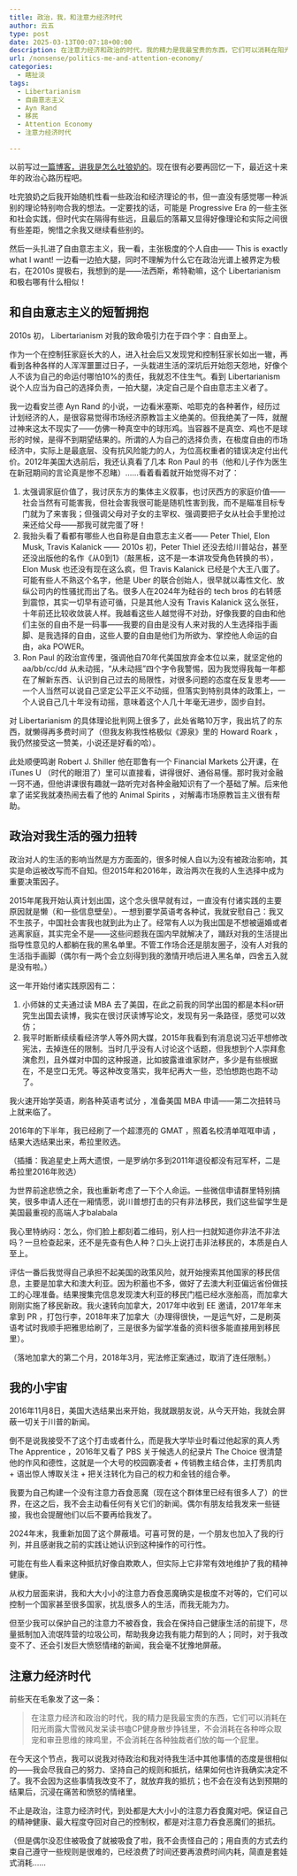 ```yaml
---
title: 政治，我，和注意力经济时代
author: 云五
type: post
date: 2025-03-13T00:07:18+00:00
description: 在注意力经济和政治的时代，我的精力是我最宝贵的东西，它们可以消耗在阳光雨露大雪微风发呆读书嗑CP健身散步挣钱里，不会消耗在各种哗众取宠和审丑思维的辣鸡里，不会消耗在各种独裁者们放的每一个屁里。
url: /nonsense/politics-me-and-attention-economy/
categories:
  - 瞎扯淡
tags:
  - Libertarianism
  - 自由意志主义
  - Ayn Rand
  - 移民
  - Attention Economy
  - 注意力经济时代

---
```



以前写过[一篇博客，讲我是怎么吐狼奶的](/reading/understand-the-past-and-the-future/)。现在很有必要再回忆一下，最近这十来年的政治心路历程吧。

吐完狼奶之后我开始随机性看一些政治和经济理论的书，但一直没有感觉哪一种派别的理论特别吻合我的想法。一定要找的话，可能是 Progressive Era 的一些主张和社会实践，但时代实在隔得有些远，且最后的落幕又显得好像理论和实际之间很有些差距，惋惜之余我又继续看些别的。

然后一头扎进了自由意志主义，我一看，主张极度的个人自由—— This is exactly what I want! 一边看一边拍大腿，同时不理解为什么它在政治光谱上被界定为极右，在2010s 提极右，我想到的是——法西斯，希特勒嘛，这个 Libertarianism 和极右哪有什么相似！

## 和自由意志主义的短暂拥抱

2010s 初， Libertarianism 对我的致命吸引力在于四个字：自由至上。

作为一个在控制狂家庭长大的人，进入社会后又发现党和控制狂家长如出一辙，再看到各种各样的人浑浑噩噩过日子，一头栽进生活的深坑后开始怨天怨地，好像个人不该为自己的命运付哪怕10%的责任，我就忍不住生气。看到 Libertarianism 说个人应当为自己的选择负责，一拍大腿，决定自己是个自由意志主义者了。

我一边看安兰德 Ayn Rand 的小说，一边看米塞斯、哈耶克的各种著作，经历过计划经济的人，是很容易觉得市场经济原教旨主义绝美的。但我绝美了一阵，就醒过神来这太不现实了——仿佛一种真空中的球形鸡。当容器不是真空、鸡也不是球形的时候，是得不到期望结果的。所谓的人为自己的选择负责，在极度自由的市场经济中，实际上是最底层、没有抗风险能力的人，为位高权重者的错误决定付出代价。2012年美国大选前后，我还认真看了几本 Ron Paul 的书（他和儿子作为医生在新冠期间的言论真是惨不忍睹）……看着看着就开始觉得不对了：
1. 太强调家庭价值了，我讨厌东方的集体主义叙事，也讨厌西方的家庭价值——社会当然有可能害我，但社会害我很可能是随机性害到我，而不是瞄准目标专门就为了来害我；但强调父母对子女的主宰权、强调要把子女从社会手里抢过来还给父母——那我可就完蛋了呀！
2. 我抬头看了看都有哪些人也自称是自由意志主义者—— Peter Thiel, Elon Musk, Travis Kalanick —— 2010s 初，Peter Thiel 还没去给川普站台，甚至还没出版他的名作《从0到1》（敲黑板，这不是一本讲攻受角色转换的书），Elon Musk 也还没有现在这么疯，但 Travis Kalanick 已经是个大王八蛋了。可能有些人不熟这个名字，他是 Uber 的联合创始人，很早就以毒性文化、放纵公司内的性骚扰而出了名。很多人在2024年为硅谷的 tech bros 的右转感到震惊，其实一切早有迹可循，只是其他人没有 Travis Kalanick 这么张狂，十年前还比较收敛装人样。我越看这些人越觉得不对劲，好像我要的自由和他们主张的自由不是一码事——我要的自由是没有人来对我的人生选择指手画脚、是我选择的自由，这些人要的自由是他们为所欲为、掌控他人命运的自由，aka POWER。
3. Ron Paul 的政治宣传里，强调他自70年代美国放弃金本位以来，就坚定他的 aa/bb/cc/dd 从未动摇，“从未动摇”四个字令我警惕，因为我觉得我每一年都在了解新东西、认识到自己过去的局限性，对很多问题的态度在反复思考——一个人当然可以说自己坚定公平正义不动摇，但落实到特别具体的政策上，一个人说自己几十年没有动摇，意味着这个人几十年毫无进步，固步自封。

对 Libertarianism 的具体理论批判网上很多了，此处省略10万字，我出坑了的东西，就懒得再多费时间了（但我友称我性格极似《源泉》里的 Howard Roark ，我仍然接受这一赞美，小说还是好看的哈）。

此处顺便鸣谢 Robert J. Shiller 他在耶鲁有一个 Financial Markets 公开课，在 iTunes U （时代的眼泪了）里可以直接看，讲得很好、通俗易懂。那时我对金融一窍不通，但他讲课很有趣就一路听完对各种金融知识有了一个基础了解。后来他拿了诺奖我就凑热闹去看了他的 Animal Spirits ，对解毒市场原教旨主义很有帮助。



## 政治对我生活的强力扭转

政治对人的生活的影响当然是方方面面的，很多时候人自以为没有被政治影响，其实是命运被改写而不自知。但2015年和2016年，政治两次在我的人生选择中成为重要决策因子。

2015年尾我开始认真计划出国，这个念头很早就有过，一直没有付诸实践的主要原因就是懒（和一些信息壁垒）。一想到要学英语考各种试，我就安慰自己：我又不生孩子，中国社会害我也就到此为止了。经常有人以为我出国是不想被逼婚或者逃离家庭，其实完全不是——这些问题我在国内早就解决了，踊跃对我的生活提出指导性意见的人都躺在我的黑名单里。不管工作场合还是朋友圈子，没有人对我的生活指手画脚（偶尔有一两个会立刻得到我的激情开喷后进入黑名单，四舍五入就是没有啦。）

这一年开始付诸实践原因有二：
1. 小师妹的丈夫通过读 MBA 去了美国，在此之前我的同学出国的都是本科or研究生出国去读博，我实在很讨厌读博写论文，发现有另一条路径，感觉可以效仿；
2. 我平时断断续续看经济学人等外网大媒，2015年我看到有消息说习近平想修改宪法，去掉连任的限制。当时几乎没有人讨论这个话题，但我想到个人崇拜愈演愈烈，且外媒对中国的这种报道，比如披露谁谁家财产，多少是有些根据在，不是空口无凭。等这种改变落实，我年纪再大一些，恐怕想跑也跑不动了。

我火速开始学英语，刷各种英语考试分 ，准备美国 MBA 申请——第二次扭转马上就来临了。

2016年的下半年，我已经刷了一个超漂亮的 GMAT ，照着名校清单哐哐申请 ，结果大选结果出来，希拉里败选。

（插播：我追星史上两大遗恨，一是罗纳尔多到2011年退役都没有冠军杯，二是希拉里2016年败选）

为世界前途悲愤之余，我也重新考虑了一下个人命运。一些微信申请群里特别搞笑，很多申请人还在一厢情愿，说川普想打击的只有非法移民，我们这些留学生是美国最重视的高端人才balabala

我心里特纳闷：怎么，你们脸上都刻着二维码，别人扫一扫就知道你非法不非法吗？一旦检查起来，还不是先查有色人种？口头上说打击非法移民的，本质是白人至上。

评估一番后我觉得自己承担不起美国的政策风险，就开始搜索其他国家的移民信息，主要是加拿大和澳大利亚。因为积蓄也不多，做好了去澳大利亚偏远省份做技工的心理准备。结果搜集完信息发现澳大利亚的移民门槛已经水涨船高，而加拿大刚刚实施了移民新政。我火速转向加拿大，2017年中收到 EE 邀请，2017年年末拿到 PR ，打包行李，2018年来了加拿大（办理得很快，一是运气好，二是刷英语考试时我顺手把雅思给刷了，三是很多为留学准备的资料很多能直接用到移民里）。

（落地加拿大的第二个月，2018年3月，宪法修正案通过，取消了连任限制。）

## 我的小宇宙

2016年11月8日，美国大选结果出来开始，我就跟朋友说，从今天开始，我就会屏蔽一切关于川普的新闻。

倒不是说我接受不了这个打击或者什么，而是我大学毕业时看过他起家的真人秀 The Apprentice ，2016年又看了 PBS 关于候选人的纪录片 The Choice 很清楚他的作风和德性，这就是一个大号的校园霸凌者 + 传销教主结合体，主打秀肌肉 + 语出惊人博取关注 + 把关注转化为自己的权力和金钱的组合拳。

我要为自己构建一个没有注意力吞食恶魔（现在这个群体里已经有很多人了）的世界，在这之后，我不会主动看任何有关它们的新闻。偶尔有朋友给我发来一些链接，我也会提醒他们以后不要再给我发了。

2024年末，我重新加固了这个屏蔽墙。可喜可贺的是，一个朋友也加入了我的行列，并且感谢我之前的实践让她认识到这种操作的可行性。

可能在有些人看来这种抵抗好像自欺欺人，但实际上它非常有效地维护了我的精神健康。

从权力层面来讲，我和大大小小的注意力吞食恶魔确实是极度不对等的，它们可以控制一个国家甚至很多国家，扰乱很多人的生活，而我无能为力。

但至少我可以保护自己的注意力不被吞食，我会在保持自己健康生活的前提下，尽量抵制加入流氓阵营的垃圾公司，帮助我身边我有能力帮到的人；同时，对于我改变不了、还会引发巨大愤怒情绪的新闻，我会毫不犹豫地屏蔽。

## 注意力经济时代

前些天在毛象发了这一条：

> 在注意力经济和政治的时代，我的精力是我最宝贵的东西，它们可以消耗在阳光雨露大雪微风发呆读书嗑CP健身散步挣钱里，不会消耗在各种哗众取宠和审丑思维的辣鸡里，不会消耗在各种独裁者们放的每一个屁里。

在今天这个节点，我可以说我对待政治和我对待我生活中其他事情的态度是很相似的——我会尽我自己的努力、坚持自己的规则和抵抗，结果如何也许我确实决定不了。我不会因为这些事情我改变不了，就放弃我的抵抗；也不会在没有达到预期的结果后，沉浸在痛苦和愤怒的情绪里。

不止是政治，注意力经济时代，到处都是大大小小的注意力吞食魔对吧。保证自己的精神健康、最大程度夺回对自己的控制权，都是对注意力吞食恶魔们的抵抗。

（但是偶尔没忍住被吸食了就被吸食了啦，我不会责怪自己的；用自责的方式去约束自己遵守一些规则是很难的，已经浪费了时间还要再浪费时间内耗，简直是套娃式消耗……
